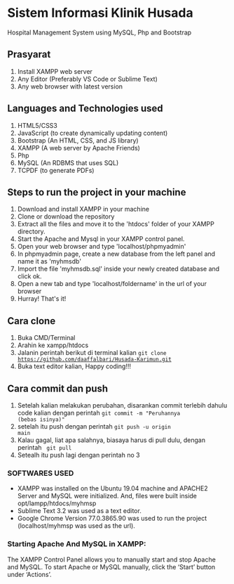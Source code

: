 # Sistem Informasi Klinik Husada 
Hospital Management System using MySQL, Php and Bootstrap

## Prasyarat
1. Install XAMPP web server
2. Any Editor (Preferably VS Code or Sublime Text)
3. Any web browser with latest version

## Languages and Technologies used
1. HTML5/CSS3
2. JavaScript (to create dynamically updating content)
3. Bootstrap (An HTML, CSS, and JS library)
4. XAMPP (A web server by Apache Friends)
5. Php
6. MySQL (An RDBMS that uses SQL)
7. TCPDF (to generate PDFs)

## Steps to run the project in your machine
1. Download and install XAMPP in your machine
2. Clone or download the repository
3. Extract all the files and move it to the 'htdocs' folder of your XAMPP directory.
4. Start the Apache and Mysql in your XAMPP control panel.
5. Open your web browser and type 'localhost/phpmyadmin'
6. In phpmyadmin page, create a new database from the left panel and name it as 'myhmsdb'
7. Import the file 'myhmsdb.sql' inside your newly created database and click ok.
8. Open a new tab and type 'localhost/foldername' in the url of your browser
9. Hurray! That's it!

## Cara clone 
1. Buka CMD/Terminal 
2. Arahin ke xampp/htdocs
3. Jalanin perintah berikut di terminal kalian <code>git clone https://github.com/daaffalbari/Husada-Karimun.git</code>
4. Buka text editor kalian, Happy coding!!!

## Cara commit dan push 
1. Setelah kalian melakukan perubahan, disarankan commit terlebih dahulu code kalian dengan perintah <code>git commit -m "Peruhannya (bebas isinya)"</code>
2. setelah itu push dengan perintah <code>git push -u origin main</code>
3. Kalau gagal, liat apa salahnya, biasaya harus di pull dulu, dengan perintah <code> git pull </code>
4. Setealh itu push lagi dengan perintah no 3

    
### SOFTWARES USED
  - XAMPP was installed on the Ubuntu 19.04 machine and APACHE2 Server and MySQL were initialized. And, files were built inside opt/lampp/htdocs/myhmsp
  - Sublime Text 3.2 was used as a text editor.
  - Google Chrome Version 77.0.3865.90 was used to run the project (localhost/myhmsp was used as the url).
  

### Starting Apache And MySQL in XAMPP:
  The XAMPP Control Panel allows you to manually start and stop Apache and MySQL. To start Apache or MySQL manually, click the ‘Start’ button under ‘Actions’.

  




